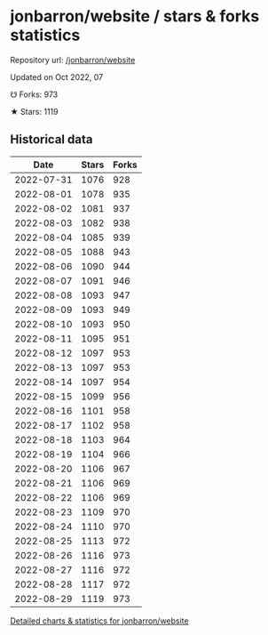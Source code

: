 # jonbarron/website / stars & forks statistics

Repository url: [/jonbarron/website](https://github.com/jonbarron/website)

Updated on Oct 2022, 07

☋ Forks: 973

★ Stars: 1119

## Historical data
| Date | Stars | Forks |
|------|-------|-------|
| 2022-07-31 | 1076 | 928 | 
| 2022-08-01 | 1078 | 935 | 
| 2022-08-02 | 1081 | 937 | 
| 2022-08-03 | 1082 | 938 | 
| 2022-08-04 | 1085 | 939 | 
| 2022-08-05 | 1088 | 943 | 
| 2022-08-06 | 1090 | 944 | 
| 2022-08-07 | 1091 | 946 | 
| 2022-08-08 | 1093 | 947 | 
| 2022-08-09 | 1093 | 949 | 
| 2022-08-10 | 1093 | 950 | 
| 2022-08-11 | 1095 | 951 | 
| 2022-08-12 | 1097 | 953 | 
| 2022-08-13 | 1097 | 953 | 
| 2022-08-14 | 1097 | 954 | 
| 2022-08-15 | 1099 | 956 | 
| 2022-08-16 | 1101 | 958 | 
| 2022-08-17 | 1102 | 958 | 
| 2022-08-18 | 1103 | 964 | 
| 2022-08-19 | 1104 | 966 | 
| 2022-08-20 | 1106 | 967 | 
| 2022-08-21 | 1106 | 969 | 
| 2022-08-22 | 1106 | 969 | 
| 2022-08-23 | 1109 | 970 | 
| 2022-08-24 | 1110 | 970 | 
| 2022-08-25 | 1113 | 972 | 
| 2022-08-26 | 1116 | 973 | 
| 2022-08-27 | 1116 | 972 | 
| 2022-08-28 | 1117 | 972 | 
| 2022-08-29 | 1119 | 973 | 


[Detailed charts & statistics for jonbarron/website](https://reviewgithub.com/rep/jonbarron/website)
